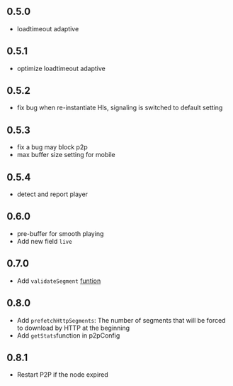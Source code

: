 ## 0.5.0
- loadtimeout adaptive

## 0.5.1
- optimize loadtimeout adaptive

## 0.5.2
- fix bug when re-instantiate Hls, signaling is switched to default setting

## 0.5.3
- fix a bug may block p2p
- max buffer size setting for mobile

## 0.5.4
- detect and report player

## 0.6.0
- pre-buffer for smooth playing
- Add new field `live`

## 0.7.0
- Add `validateSegment` [funtion](https://docs.cdnbye.com/#/en/API?id=how-to-check-segment-validity)

## 0.8.0
- Add `prefetchHttpSegments`: The number of segments that will be forced to download by HTTP at the beginning
- Add `getStats`function in p2pConfig

## 0.8.1
- Restart P2P if the node expired